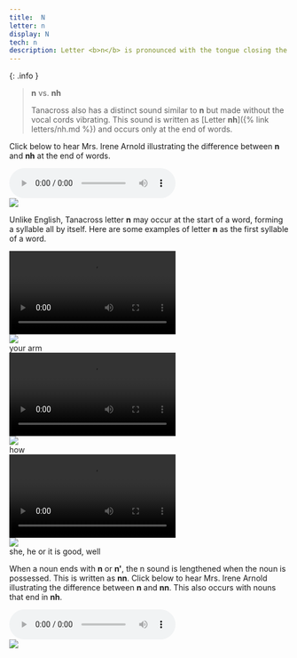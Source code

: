 ```yaml
---
title:  N
letter: n
display: N
tech: n
description: Letter <b>n</b> is pronounced with the tongue closing the roof of the mouth behind the teeth and air flowing through the nose, much as in English.
---
```




{: .info }
> **n** vs. **nh**
>
> Tanacross also has a distinct sound similar to <b>n</b> but made without the vocal cords vibrating. This sound is written as [Letter <b>nh</b>]({% link letters/nh.md %}) and occurs only at the end of words.

Click below to hear Mrs. Irene Arnold illustrating the difference between <b>n</b> and <b>nh</b> at the end of words.
	

<div class="audiobox">
<div class="audio">
<audio controls src="{{ site.baseurl }}/assets/audio/nh_n_comp.mp3" type="audio/mpeg">Your browser does not support the audio element.</audio>
</div>
<div class="text">
<img src="{{ site.baseurl }}/assets/gif/nh_n_comp.gif" border="0" />
</div>
</div>

Unlike English, Tanacross letter <b>n</b> may occur at the start of a word, forming a syllable all by itself. Here are  some examples of letter <b>n</b> as the first syllable of a word.


<!-- needs text -->
<div class="container">
<div class="videobox">
<div class="video">
<video src="{{ site.vidpath }}nga1anq.mp4" controls onclick="play(event)">Your browser does not support video.</video></div>
<div class="text">
<img src="{{ site.baseurl }}/assets/gif/nga1anq.gif"/><br/>
<span class="gloss">your arm</span>
</div></div>
<div class="videobox">
<div class="video">
<video src="{{ site.vidpath }}ntsqe1q.mp4" controls onclick="play(event)">Your browser does not support video.</video></div>
<div class="text">
<img src="{{ site.baseurl }}/assets/gif/ntsqe1q.gif"/><br/>
<span class="gloss">how</span>
</div></div>
<div class="videobox">
<div class="video">
<video src="{{ site.vidpath }}ns_uu.mp4" controls onclick="play(event)">Your browser does not support video.</video></div>
<div class="text">
<img src="{{ site.baseurl }}/assets/gif/ns_uu.gif"/><br/>
<span class="gloss">she, he or it is good, well</span>
</div></div>
</div>

When a noun ends with <b>n</b> or <b>n'</b>, the n sound is lengthened when the noun is possessed. This is written as <b>nn</b>. Click below to hear Mrs. Irene Arnold illustrating the difference between <b>n</b> and <b>nn</b>. This also occurs with nouns that end in <b>nh</b>.

<div class="audiobox">
<div class="audio">
<audio controls src="{{ site.baseurl }}/assets/audio/heavy_n_cmp.mp3" type="audio/mpeg">Your browser does not support the audio element.</audio>
</div>
<div class="text">
<img src="{{ site.baseurl }}/assets/gif/heavy_n_cmp.gif" border="0" />
</div>
</div>
